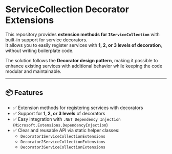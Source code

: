 # ServiceCollection Decorator Extensions

This repository provides **extension methods for `IServiceCollection`** with built-in support for service decorators.  
It allows you to easily register services with **1, 2, or 3 levels of decoration**, without writing boilerplate code.  

The solution follows the **Decorator design pattern**, making it possible to enhance existing services with additional behavior while keeping the code modular and maintainable.

---

## 📦 Features
- ✅ Extension methods for registering services with decorators  
- ✅ Support for **1, 2, or 3 levels** of decorators  
- ✅ Easy integration with `.NET Dependency Injection` (`Microsoft.Extensions.DependencyInjection`)  
- ✅ Clear and reusable API via static helper classes:  
  - `Decorator1ServiceCollectionExtensions`  
  - `Decorator2ServiceCollectionExtensions`  
  - `Decorator3ServiceCollectionExtensions`  
